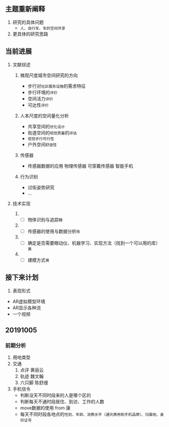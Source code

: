 ##  主题重新阐释

1. 研究的具体问题
   - `人、自行车、车的空间共享`
2. 更具体的研究思路

##  当前进展

1. 文献综述

   1. 微观尺度城市空间研究的方向	
      - 步行对`社区服务设施`的需求特征
      - 步行环境的`评价`
      - 空间活力`评价`
      - 可达性`评价`

   2. 人本尺度的空间量化分析
      - 共享空间的`优化设计`
      - 街道空间的`视觉质量`的`评估`
      - `视觉步行可行性`
      - 户外空间`舒适性`

   3. 传感器
      - 传感器数据的应用 物理传感器 可穿戴传感器 智能手机

   4. 行为识别
      - 过街姿势研究
      - ...

2. 技术实现

   1. - [ ] 物体识别与追踪`魏`
   2. - [ ] 传感器的使用与数据分析`陈`
   3. - [ ] 确定是否需要眼动仪、机器学习、实现方法（找到一个可以用的库） `黄`
   4. - [ ] 建模方式`黄`

##  接下来计划

1. 表现形式

- AR虚拟模型环境
- AR显示各种流
- 一个视频

## 20191005

### 前期分析

1. 用地类型
2. 交通
   1. 点评 黄丽云
   2. 轨迹 魏文翰
   3. 六只脚 陈舒熳
3. 手机信令
   - 判断没天不同时段来的人是哪个区的
   - 判断每天不通时段居住、到访、工作的人数
   - move数据的使用 from 康
   - 每天不同时段各地点的`性别、年龄、消费水平（通讯费用和手机品牌）、归属地、身份证号`